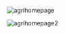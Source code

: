![agrihomepage](https://github.com/user-attachments/assets/17c3201b-481b-4ce1-8f3b-df8f0153fafe)

![agrihomepage2](https://github.com/user-attachments/assets/2d769002-9dba-4a20-8757-212e956b68f7)
